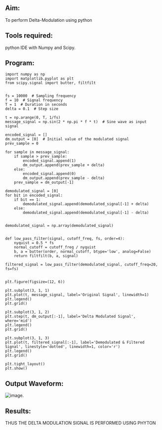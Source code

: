 ## Aim:
To perform Delta-Modulation using python

## Tools required:
python IDE with Numpy and Scipy.

## Program:
~~~
import numpy as np
import matplotlib.pyplot as plt
from scipy.signal import butter, filtfilt


fs = 10000  # Sampling frequency
f = 10  # Signal frequency
T = 1  # Duration in seconds
delta = 0.1  # Step size

t = np.arange(0, T, 1/fs)
message_signal = np.sin(2 * np.pi * f * t)  # Sine wave as input signal

encoded_signal = []
dm_output = [0]  # Initial value of the modulated signal
prev_sample = 0

for sample in message_signal:
    if sample > prev_sample:
        encoded_signal.append(1)
        dm_output.append(prev_sample + delta)
    else:
        encoded_signal.append(0)
        dm_output.append(prev_sample - delta)
    prev_sample = dm_output[-1]

demodulated_signal = [0]
for bit in encoded_signal:
    if bit == 1:
        demodulated_signal.append(demodulated_signal[-1] + delta)
    else:
        demodulated_signal.append(demodulated_signal[-1] - delta)


demodulated_signal = np.array(demodulated_signal)


def low_pass_filter(signal, cutoff_freq, fs, order=4):
    nyquist = 0.5 * fs
    normal_cutoff = cutoff_freq / nyquist
    b, a = butter(order, normal_cutoff, btype='low', analog=False)
    return filtfilt(b, a, signal)

filtered_signal = low_pass_filter(demodulated_signal, cutoff_freq=20, fs=fs)


plt.figure(figsize=(12, 6))

plt.subplot(3, 1, 1)
plt.plot(t, message_signal, label='Original Signal', linewidth=1)
plt.legend()
plt.grid()

plt.subplot(3, 1, 2)
plt.step(t, dm_output[:-1], label='Delta Modulated Signal', where='mid')
plt.legend()
plt.grid()

plt.subplot(3, 1, 3)
plt.plot(t, filtered_signal[:-1], label='Demodulated & Filtered Signal', linestyle='dotted', linewidth=1, color='r')
plt.legend()
plt.grid()

plt.tight_layout()
plt.show()
~~~
## Output Waveform:
![image.](https://github.com/user-attachments/assets/522ca2dc-321b-4354-a3b4-9dfa88650fa5)


## Results:
THUS THE DELTA MODULATION SIGNAL IS PERFORMED USING PHYTON
